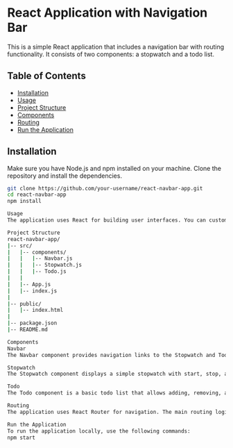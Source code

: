 # React Application with Navigation Bar

This is a simple React application that includes a navigation bar with routing functionality. It consists of two components: a stopwatch and a todo list.

## Table of Contents

- [Installation](#installation)
- [Usage](#usage)
- [Project Structure](#project-structure)
- [Components](#components)
- [Routing](#routing)
- [Run the Application](#run-the-application)

## Installation

Make sure you have Node.js and npm installed on your machine. Clone the repository and install the dependencies.

```bash
git clone https://github.com/your-username/react-navbar-app.git
cd react-navbar-app
npm install

Usage
The application uses React for building user interfaces. You can customize the components and add new features as needed.

Project Structure
react-navbar-app/
|-- src/
|   |-- components/
|   |   |-- Navbar.js
|   |   |-- Stopwatch.js
|   |   |-- Todo.js
|   |
|   |-- App.js
|   |-- index.js
|
|-- public/
|   |-- index.html
|
|-- package.json
|-- README.md

Components
Navbar
The Navbar component provides navigation links to the Stopwatch and Todo components.

Stopwatch
The Stopwatch component displays a simple stopwatch with start, stop, and reset functionalities.

Todo
The Todo component is a basic todo list that allows adding, removing, and marking tasks as completed.

Routing
The application uses React Router for navigation. The main routing logic is implemented in the App.js file.

Run the Application
To run the application locally, use the following commands:
npm start

